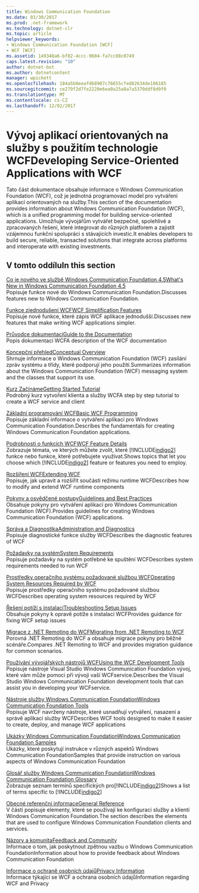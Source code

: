 ```yaml
---
title: Windows Communication Foundation
ms.date: 03/30/2017
ms.prod: .net-framework
ms.technology: dotnet-clr
ms.topic: article
helpviewer_keywords:
- Windows Communication Foundation [WCF]
- WCF [WCF]
ms.assetid: 149348a6-bf82-4ccc-9604-fa7cc88c0749
caps.latest.revision: "10"
author: dotnet-bot
ms.author: dotnetcontent
manager: wpickett
ms.openlocfilehash: 184a5b8eeafd68907c76655cfed82634de106185
ms.sourcegitcommit: ce279f2d7fe2220e6ea0a25a8a7a5370ddf8d9f0
ms.translationtype: MT
ms.contentlocale: cs-CZ
ms.lasthandoff: 12/02/2017
---
```

# <a name="developing-service-oriented-applications-with-wcf"></a><span data-ttu-id="9bb3e-102">Vývoj aplikací orientovaných na služby s použitím technologie WCF</span><span class="sxs-lookup"><span data-stu-id="9bb3e-102">Developing Service-Oriented Applications with WCF</span></span>
<span data-ttu-id="9bb3e-103">Tato část dokumentace obsahuje informace o Windows Communication Foundation (WCF), což je jednotná programovací model pro vytváření aplikací orientovaných na služby.</span><span class="sxs-lookup"><span data-stu-id="9bb3e-103">This section of the documentation provides information about Windows Communication Foundation (WCF), which is a unified programming model for building service-oriented applications.</span></span> <span data-ttu-id="9bb3e-104">Umožňuje vývojářům vytvářet bezpečné, spolehlivé a zpracovaných řešení, které integrovat do různých platforem a zajistit vzájemnou funkční spolupráci s stávajících investic.</span><span class="sxs-lookup"><span data-stu-id="9bb3e-104">It enables developers to build secure, reliable, transacted solutions that integrate across platforms and interoperate with existing investments.</span></span>
 
## <a name="in-this-section"></a><span data-ttu-id="9bb3e-105">V tomto oddílu</span><span class="sxs-lookup"><span data-stu-id="9bb3e-105">In this section</span></span>  
 [<span data-ttu-id="9bb3e-106">Co je nového ve službě Windows Communication Foundation 4.5</span><span class="sxs-lookup"><span data-stu-id="9bb3e-106">What's New in Windows Communication Foundation 4.5</span></span>](../../../docs/framework/wcf/whats-new.md)  
 <span data-ttu-id="9bb3e-107">Popisuje funkce nové do Windows Communication Foundation.</span><span class="sxs-lookup"><span data-stu-id="9bb3e-107">Discusses features new to Windows Communication Foundation.</span></span>  
  
 [<span data-ttu-id="9bb3e-108">Funkce zjednodušení WCF</span><span class="sxs-lookup"><span data-stu-id="9bb3e-108">WCF Simplification Features</span></span>](../../../docs/framework/wcf/wcf-simplification-features.md)  
 <span data-ttu-id="9bb3e-109">Popisuje nové funkce, které zápis WCF aplikace jednodušší.</span><span class="sxs-lookup"><span data-stu-id="9bb3e-109">Discusses new features that make writing WCF applications simpler.</span></span>  
  
 [<span data-ttu-id="9bb3e-110">Průvodce dokumentací</span><span class="sxs-lookup"><span data-stu-id="9bb3e-110">Guide to the Documentation</span></span>](../../../docs/framework/wcf/guide-to-the-documentation.md)  
 <span data-ttu-id="9bb3e-111">Popis dokumentaci WCF</span><span class="sxs-lookup"><span data-stu-id="9bb3e-111">A description of the WCF documentation</span></span>  
  
 [<span data-ttu-id="9bb3e-112">Koncepční přehled</span><span class="sxs-lookup"><span data-stu-id="9bb3e-112">Conceptual Overview</span></span>](../../../docs/framework/wcf/conceptual-overview.md)  
 <span data-ttu-id="9bb3e-113">Shrnuje informace o Windows Communication Foundation (WCF) zasílání zpráv systému a třídy, které podporují jeho použití.</span><span class="sxs-lookup"><span data-stu-id="9bb3e-113">Summarizes information about the Windows Communication Foundation (WCF) messaging system and the classes that support its use.</span></span>  
  
 [<span data-ttu-id="9bb3e-114">Kurz Začínáme</span><span class="sxs-lookup"><span data-stu-id="9bb3e-114">Getting Started Tutorial</span></span>](../../../docs/framework/wcf/getting-started-tutorial.md)  
 <span data-ttu-id="9bb3e-115">Podrobný kurz vytvoření klienta a služby WCF</span><span class="sxs-lookup"><span data-stu-id="9bb3e-115">A step by step tutorial to create a WCF service and client</span></span>  
  
 [<span data-ttu-id="9bb3e-116">Základní programování WCF</span><span class="sxs-lookup"><span data-stu-id="9bb3e-116">Basic WCF Programming</span></span>](../../../docs/framework/wcf/basic-wcf-programming.md)  
 <span data-ttu-id="9bb3e-117">Popisuje základní informace o vytváření aplikací pro Windows Communication Foundation.</span><span class="sxs-lookup"><span data-stu-id="9bb3e-117">Describes the fundamentals for creating Windows Communication Foundation applications.</span></span>  
  
 [<span data-ttu-id="9bb3e-118">Podrobnosti o funkcích WCF</span><span class="sxs-lookup"><span data-stu-id="9bb3e-118">WCF Feature Details</span></span>](../../../docs/framework/wcf/feature-details/index.md)  
 <span data-ttu-id="9bb3e-119">Zobrazuje témata, ve kterých můžete zvolit, které [!INCLUDE[indigo2](../../../includes/indigo2-md.md)] funkce nebo funkce, které potřebujete využívat.</span><span class="sxs-lookup"><span data-stu-id="9bb3e-119">Shows topics that let you choose which [!INCLUDE[indigo2](../../../includes/indigo2-md.md)] feature or features you need to employ.</span></span>  
  
 [<span data-ttu-id="9bb3e-120">Rozšíření WCF</span><span class="sxs-lookup"><span data-stu-id="9bb3e-120">Extending WCF</span></span>](../../../docs/framework/wcf/extending/extending-wcf.md)  
 <span data-ttu-id="9bb3e-121">Popisuje, jak upravit a rozšířit součásti režimu runtime WCF</span><span class="sxs-lookup"><span data-stu-id="9bb3e-121">Describes how to modify and extend WCF runtime components</span></span>  
  
 [<span data-ttu-id="9bb3e-122">Pokyny a osvědčené postupy</span><span class="sxs-lookup"><span data-stu-id="9bb3e-122">Guidelines and Best Practices</span></span>](../../../docs/framework/wcf/guidelines-and-best-practices.md)  
 <span data-ttu-id="9bb3e-123">Obsahuje pokyny pro vytváření aplikací pro Windows Communication Foundation (WCF).</span><span class="sxs-lookup"><span data-stu-id="9bb3e-123">Provides guidelines for creating Windows Communication Foundation (WCF) applications.</span></span>  
  
 [<span data-ttu-id="9bb3e-124">Správa a Diagnostika</span><span class="sxs-lookup"><span data-stu-id="9bb3e-124">Administration and Diagnostics</span></span>](../../../docs/framework/wcf/diagnostics/index.md)  
 <span data-ttu-id="9bb3e-125">Popisuje diagnostické funkce služby WCF</span><span class="sxs-lookup"><span data-stu-id="9bb3e-125">Describes the diagnostic features of WCF</span></span>  
  
 [<span data-ttu-id="9bb3e-126">Požadavky na systém</span><span class="sxs-lookup"><span data-stu-id="9bb3e-126">System Requirements</span></span>](../../../docs/framework/wcf/wcf-system-requirements.md)  
 <span data-ttu-id="9bb3e-127">Popisuje požadavky na systém potřebné ke spuštění WCF</span><span class="sxs-lookup"><span data-stu-id="9bb3e-127">Describes system requirements needed to run WCF</span></span>  
  
 [<span data-ttu-id="9bb3e-128">Prostředky operačního systému požadované službou WCF</span><span class="sxs-lookup"><span data-stu-id="9bb3e-128">Operating System Resources Required by WCF</span></span>](../../../docs/framework/wcf/operating-system-resources-required-by-wcf.md)  
 <span data-ttu-id="9bb3e-129">Popisuje prostředky operačního systému požadované službou WCF</span><span class="sxs-lookup"><span data-stu-id="9bb3e-129">Describes operating system resources required by WCF</span></span>  
  
 [<span data-ttu-id="9bb3e-130">Řešení potíží s instalací</span><span class="sxs-lookup"><span data-stu-id="9bb3e-130">Troubleshooting Setup Issues</span></span>](../../../docs/framework/wcf/troubleshooting-setup-issues.md)  
 <span data-ttu-id="9bb3e-131">Obsahuje pokyny k opravě potíže s instalací WCF</span><span class="sxs-lookup"><span data-stu-id="9bb3e-131">Provides guidance for fixing WCF setup issues</span></span>  
  
 [<span data-ttu-id="9bb3e-132">Migrace z .NET Remoting do WCF</span><span class="sxs-lookup"><span data-stu-id="9bb3e-132">Migrating from .NET Remoting to WCF</span></span>](../../../docs/framework/wcf/migrating-from-net-remoting-to-wcf.md)  
 <span data-ttu-id="9bb3e-133">Porovná .NET Remoting do WCF a obsahuje migrace pokyny pro běžné scénáře.</span><span class="sxs-lookup"><span data-stu-id="9bb3e-133">Compares .NET Remoting to WCF and provides migration guidance for common scenarios.</span></span>  
  
 [<span data-ttu-id="9bb3e-134">Používání vývojářských nástrojů WCF</span><span class="sxs-lookup"><span data-stu-id="9bb3e-134">Using the WCF Development Tools</span></span>](../../../docs/framework/wcf/using-the-wcf-development-tools.md)  
 <span data-ttu-id="9bb3e-135">Popisuje nástroje Visual Studio Windows Communication Foundation vývoj, které vám může pomoci při vývoji vaší WCFservice.</span><span class="sxs-lookup"><span data-stu-id="9bb3e-135">Describes the Visual Studio Windows Communication Foundation development tools that can assist you in developing your WCFservice.</span></span>  
  
 [<span data-ttu-id="9bb3e-136">Nástroje služby Windows Communication Foundation</span><span class="sxs-lookup"><span data-stu-id="9bb3e-136">Windows Communication Foundation Tools</span></span>](../../../docs/framework/wcf/tools.md)  
 <span data-ttu-id="9bb3e-137">Popisuje WCF navrženy nástroje, které usnadňují vytváření, nasazení a správě aplikací služby WCF</span><span class="sxs-lookup"><span data-stu-id="9bb3e-137">Describes WCF tools designed to make it easier to create, deploy, and manage WCF applications</span></span>  
  
 [<span data-ttu-id="9bb3e-138">Ukázky Windows Communication Foundation</span><span class="sxs-lookup"><span data-stu-id="9bb3e-138">Windows Communication Foundation Samples</span></span>](../../../docs/framework/wcf/samples/index.md)  
 <span data-ttu-id="9bb3e-139">Ukázky, které poskytují instrukce v různých aspektů Windows Communication Foundation</span><span class="sxs-lookup"><span data-stu-id="9bb3e-139">Samples that provide instruction on various aspects of Windows Communication Foundation</span></span>  
  
 [<span data-ttu-id="9bb3e-140">Glosář služby Windows Communication Foundation</span><span class="sxs-lookup"><span data-stu-id="9bb3e-140">Windows Communication Foundation Glossary</span></span>](../../../docs/framework/wcf/glossary.md)  
 <span data-ttu-id="9bb3e-141">Zobrazuje seznam termínů specifických pro[!INCLUDE[indigo2](../../../includes/indigo2-md.md)]</span><span class="sxs-lookup"><span data-stu-id="9bb3e-141">Shows a list of terms specific to [!INCLUDE[indigo2](../../../includes/indigo2-md.md)]</span></span>  
  
 [<span data-ttu-id="9bb3e-142">Obecné referenční informace</span><span class="sxs-lookup"><span data-stu-id="9bb3e-142">General Reference</span></span>](../../../docs/framework/wcf/general-reference.md)  
 <span data-ttu-id="9bb3e-143">V části popisuje elementy, které se používají ke konfiguraci služby a klienti Windows Communication Foundation.</span><span class="sxs-lookup"><span data-stu-id="9bb3e-143">The section describes the elements that are used to configure Windows Communication Foundation clients and services.</span></span>  
  
 [<span data-ttu-id="9bb3e-144">Názory a komunita</span><span class="sxs-lookup"><span data-stu-id="9bb3e-144">Feedback and Community</span></span>](../../../docs/framework/wcf/feedback-and-community.md)  
 <span data-ttu-id="9bb3e-145">Informace o tom, jak poskytnout zpětnou vazbu o Windows Communication Foundation</span><span class="sxs-lookup"><span data-stu-id="9bb3e-145">Information about how to provide feedback about Windows Communication Foundation</span></span>  
  
 [<span data-ttu-id="9bb3e-146">Informace o ochraně osobních údajů</span><span class="sxs-lookup"><span data-stu-id="9bb3e-146">Privacy Information</span></span>](../../../docs/framework/wcf/privacy-information.md)  
 <span data-ttu-id="9bb3e-147">Informace týkající se WCF a ochrana osobních údajů</span><span class="sxs-lookup"><span data-stu-id="9bb3e-147">Information regarding WCF and Privacy</span></span>  
